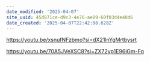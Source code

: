 ```yaml
---
date_modified: '2025-04-07'
site_uuid: 45d871ce-d9c3-4e76-ae89-60f03d4e48d6
date_created: '2025-04-07T22:42:08.628Z'
---
```


https://youtu.be/xsnufNFzbmo?si=dX21lnYgMrtbysrt

https://youtu.be/70A5JVeXSC8?si=ZX72yp1E96iGm-Fq